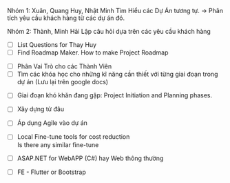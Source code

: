 Nhóm 1: Xuân, Quang Huy, Nhật Minh 
	Tìm Hiểu các Dự Án tương tự.
	-> Phân tích yêu cầu khách hàng từ các dự án đó.

Nhóm 2: Thành, Minh Hải
	Lập câu hỏi dựa trên các yêu cầu khách hàng

- [ ] List Questions for Thay Huy
- [ ] Find Roadmap Maker. How to make Project Roadmap
+ [ ] Phân Vai Trò cho các Thành Viên
+ [ ] Tìm các khóa học cho những kĩ năng cần thiết với từng giai đoạn trong dự án (Lưu lại trên google docs)
- [ ] Giai đoạn khó khăn đang gặp: Project Initiation and Planning phases.

- [ ] Xây dựng từ đâu
- [ ] Áp dụng Agile vào dự án
- [ ] Local Fine-tune tools for cost reduction  
	Is there any similar fine-tune
- [ ] ASAP.NET for WebAPP (C#) hay Web thông thường
- [ ] FE - Flutter or Bootstrap
